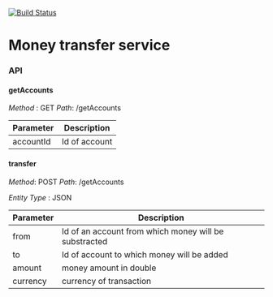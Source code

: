 
[![Build Status](https://travis-ci.org/Kvitral/money-transfer.svg?branch=master)](https://travis-ci.org/Kvitral/money-transfer)
# Money transfer service

### API

#### getAccounts
*Method* : GET
*Path*: /getAccounts

  Parameter | Description
------------ | -------------
accountId | Id of account


#### transfer
*Method*: POST
*Path*: /getAccounts

*Entity Type* : JSON

  Parameter | Description
------------ | -------------
from | Id of an account from which money will be substracted
to | Id of account to which money will be added
amount | money amount in double
currency | currency of transaction
